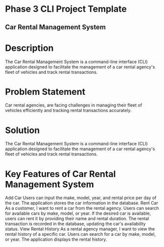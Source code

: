 # Phase 3 CLI Project Template

## Car Rental Management System

# Description
The Car Rental Management System is a command-line interface (CLI) application designed to facilitate the management of a car rental agency's fleet of vehicles and track rental transactions.

# Problem Statement
 Car rental agencies, are facing challenges in managing their fleet of vehicles efficiently and tracking rental transactions accurately. 

# Solution
 The Car Rental Management System is a command-line interface (CLI) application designed to facilitate the management of a car rental agency's fleet of vehicles and track rental transactions.

# Key Features of Car Rental Management System
Add Car
Users can input the make, model, year, and rental price per day of the car.
The application stores the car information in the database.
Rent Car
As a customer, I want to rent a car from the rental agency.
Users can search for available cars by make, model, or year.
If the desired car is available, users can rent it by providing their name and rental duration.
The rental transaction is recorded in the database, updating the car's availability status.
View Rental History
As a rental agency manager, I want to view the rental history of a specific car.
Users can search for a car by make, model, or year.
The application displays the rental history.
